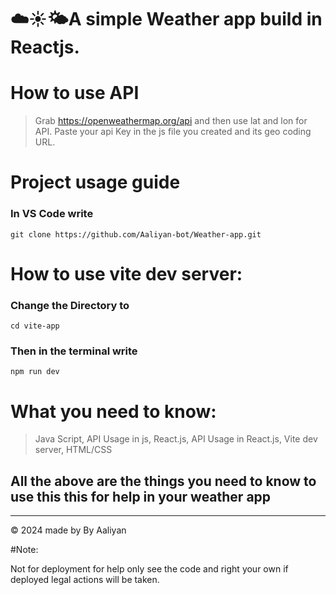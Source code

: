 # ☁️☀️🌤️A simple Weather app build in Reactjs.
# How to use API
> Grab https://openweathermap.org/api and then use lat and lon for API. Paste your api Key in  the js file you created  and its geo coding URL.
# Project usage guide
### In VS Code write

```
git clone https://github.com/Aaliyan-bot/Weather-app.git
```
# How to use vite dev server:

### Change the Directory to 

```
cd vite-app
```
### Then in the terminal write

```
npm run dev
```
# What you need to know:
> Java Script,
>   API Usage in js,
>  React.js,
>   API Usage in React.js,
>     Vite dev server,
>  HTML/CSS
<h2>All the above are the things you need to know to use this this for help in your weather app</h2>
<hr>
<footer>
  <p>&copy; 2024 made by <a herf="github.com/SkipScaped">By Aaliyan</a></p>
</footer>
#Note:
<p>Not for deployment for help only see the code and right your own if deployed legal actions will be taken.</p>
